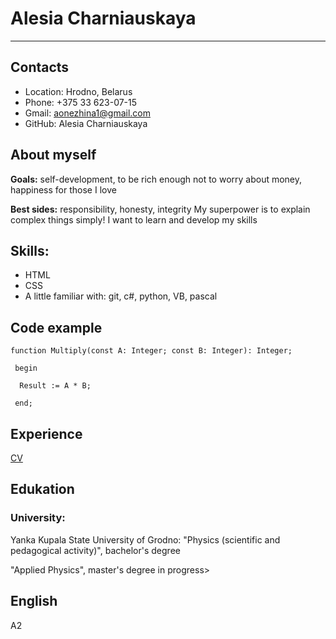 # __Alesia Charniauskaya__
---
  ## __Contacts__
  * Location: Hrodno, Belarus
  * Phone: +375 33 623-07-15
  * Gmail: aonezhina1@gmail.com
  * GitHub: Alesia Charniauskaya
    
  ## __About myself__
  __Goals:__ self-development, to be rich enough not to worry about money, happiness for those I love
  
  __Best sides:__ responsibility, honesty, integrity
  My superpower is to explain complex things simply!
  I want to learn and develop my skills
    
  ## __Skills:__
  * HTML
  * CSS
  * A little familiar with: git, c#, python, VB, pascal
    
  ## __Code example__  
  
    function Multiply(const A: Integer; const B: Integer): Integer;
  
     begin
    
      Result := A * B;
      
     end;
    
  ## __Experience__
  
  [CV](https://alesiym.github.io/rsschool-cv/)
    
  ## __Edukation__
  ### University:
  
  Yanka Kupala State University of Grodno: "Physics (scientific and pedagogical activity)", bachelor's degree
      
  "Applied Physics", master's degree in progress>
      
  ## __English__
  A2
